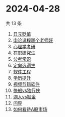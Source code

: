 # 2024-04-28

共 13 条

<!-- BEGIN -->
<!-- 最后更新时间 Sun Apr 28 2024 23:11:31 GMT+0800 (China Standard Time) -->

1. [日元贬值](https://www.zhihu.com/search?q=日元贬值)
1. [申论课程哪个老师好](https://www.zhihu.com/search?q=申论课程哪个老师好)
1. [心理学考研](https://www.zhihu.com/search?q=心理学考研)
1. [在职研究生](https://www.zhihu.com/search?q=在职研究生)
1. [公考常识](https://www.zhihu.com/search?q=公考常识)
1. [定向选调生](https://www.zhihu.com/search?q=定向选调生)
1. [软件工程](https://www.zhihu.com/search?q=软件工程)
1. [学历提升](https://www.zhihu.com/search?q=学历提升)
1. [视频剪辑软件](https://www.zhihu.com/search?q=视频剪辑软件)
1. [快船vs独行侠](https://www.zhihu.com/search?q=快船vs独行侠)
1. [湖人vs掘金](https://www.zhihu.com/search?q=湖人vs掘金)
1. [问界](https://www.zhihu.com/search?q=问界)
1. [如何看待A股市场](https://www.zhihu.com/search?q=如何看待A股市场)

<!-- END -->

